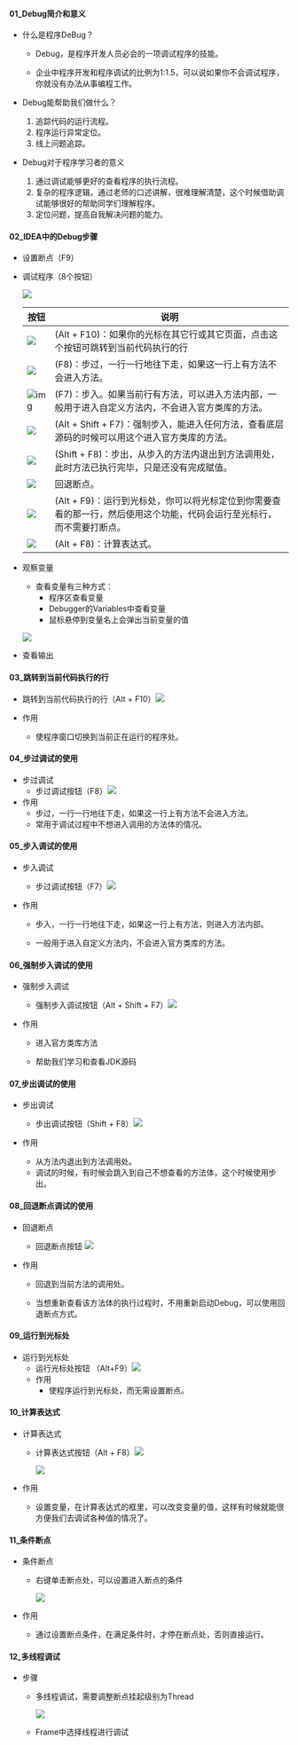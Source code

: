 #### 01_Debug简介和意义

+ 什么是程序DeBug？
  + Debug，是程序开发人员必会的一项调试程序的技能。

  + 企业中程序开发和程序调试的比例为1:1.5，可以说如果你不会调试程序，你就没有办法从事编程工作。

    

+ Debug能帮助我们做什么？
  1. 追踪代码的运行流程。
  2. 程序运行异常定位。
  3. 线上问题追踪。

  

+ Debug对于程序学习者的意义

  1. 通过调试能够更好的查看程序的执行流程。
  2. 复杂的程序逻辑，通过老师的口述讲解，很难理解清楚，这个时候借助调试能够很好的帮助同学们理解程序。
  3. 定位问题，提高自我解决问题的能力。

  


#### 02_IDEA中的Debug步骤

+ 设置断点（F9）

+ 调试程序（8个按钮）

  ![](https://gitee.com/codeluojay/TyproaImage/raw/master/images/2019-09-28_162216.jpg)

  | 按钮                                                         | 说明                                                         |
  | ------------------------------------------------------------ | ------------------------------------------------------------ |
  | ![](https://gitee.com/codeluojay/TyproaImage/raw/master/images/2019-09-28_163744.jpg) | (Alt + F10)：如果你的光标在其它行或其它页面，点击这个按钮可跳转到当前代码执行的行 |
  | ![](https://gitee.com/codeluojay/TyproaImage/raw/master/images/2019-09-28_164022.jpg) | (F8)：步过，一行一行地往下走，如果这一行上有方法不会进入方法。 |
  | ![img](https://gitee.com/codeluojay/TyproaImage/raw/master/images/2019-09-28_162345.jpg) | (F7)：步入。如果当前行有方法，可以进入方法内部，一般用于进入自定义方法内，不会进入官方类库的方法。 |
  | ![](https://gitee.com/codeluojay/TyproaImage/raw/master/images/2019-09-28_164200.jpg) | (Alt + Shift + F7)：强制步入，能进入任何方法，查看底层源码的时候可以用这个进入官方类库的方法。 |
  | ![](https://gitee.com/codeluojay/TyproaImage/raw/master/images/2019-09-28_164215.jpg) | (Shift + F8)：步出，从步入的方法内退出到方法调用处，此时方法已执行完毕，只是还没有完成赋值。 |
  | ![](https://gitee.com/codeluojay/TyproaImage/raw/master/images/2019-09-28_164428.jpg) | 回退断点。                                                   |
  | ![](https://gitee.com/codeluojay/TyproaImage/raw/master/images/2019-09-28_164418.jpg) | (Alt + F9)：运行到光标处，你可以将光标定位到你需要查看的那一行，然后使用这个功能，代码会运行至光标行，而不需要打断点。 |
  | ![](https://gitee.com/codeluojay/TyproaImage/raw/master/images/2019-09-28_164437.jpg) | (Alt + F8)：计算表达式。                                     |

+ 观察变量

  + 查看变量有三种方式：
    + 程序区查看变量
    + Debugger的Variables中查看变量
    + 鼠标悬停到变量名上会弹出当前变量的值

  ![](https://gitee.com/codeluojay/TyproaImage/raw/master/images/2019-09-28_165050.jpg)

+ 查看输出

  

#### 03_跳转到当前代码执行的行

- 跳转到当前代码执行的行（Alt + F10）![](https://gitee.com/codeluojay/TyproaImage/raw/master/images/2019-09-28_163744.jpg)

- 作用

  - 使程序窗口切换到当前正在运行的程序处。

    

#### 04_步过调试的使用

+ 步过调试
  + 步过调试按钮（F8）![](https://gitee.com/codeluojay/TyproaImage/raw/master/images/2019-09-28_164022.jpg)
+ 作用
  + 步过，一行一行地往下走，如果这一行上有方法不会进入方法。
  + 常用于调试过程中不想进入调用的方法体的情况。



#### 05_步入调试的使用

+ 步入调试

  + 步过调试按钮（F7）![](https://gitee.com/codeluojay/TyproaImage/raw/master/images/2019-09-28_162345.jpg)

+ 作用

  + 步入，一行一行地往下走，如果这一行上有方法，则进入方法内部。

  + 一般用于进入自定义方法内，不会进入官方类库的方法。

    

#### 06_强制步入调试的使用

- 强制步入调试

  - 强制步入调试按钮（Alt + Shift + F7）![](https://gitee.com/codeluojay/TyproaImage/raw/master/images/2019-09-28_164200.jpg)

- 作用

  - 进入官方类库方法

  - 帮助我们学习和查看JDK源码

    

#### 07_步出调试的使用

- 步出调试
  - 步出调试按钮（Shift + F8）![](https://gitee.com/codeluojay/TyproaImage/raw/master/images/2019-09-28_164215.jpg)

- 作用
  - 从方法内退出到方法调用处。
  - 调试的时候，有时候会跳入到自己不想查看的方法体，这个时候使用步出。



#### 08_回退断点调试的使用

- 回退断点

  - 回退断点按钮 ![](https://gitee.com/codeluojay/TyproaImage/raw/master/images/2019-09-28_164428.jpg)

- 作用

  - 回退到当前方法的调用处。

  - 当想重新查看该方法体的执行过程时，不用重新启动Debug，可以使用回退断点方式。

    

#### 09_运行到光标处

- 运行到光标处
  - 运行光标处按钮 （Alt+F9）![](https://gitee.com/codeluojay/TyproaImage/raw/master/images/2019-09-28_164418.jpg)
  - 作用
    - 使程序运行到光标处，而无需设置断点。



#### 10_计算表达式

- 计算表达式

  - 计算表达式按钮（Alt + F8）![](https://gitee.com/codeluojay/TyproaImage/raw/master/images/2019-09-28_164437.jpg)

    ![](https://gitee.com/codeluojay/TyproaImage/raw/master/images/2019-10-03_182159.jpg)

- 作用

  - 设置变量，在计算表达式的框里，可以改变变量的值，这样有时候就能很方便我们去调试各种值的情况了。 

    

#### 11_条件断点

- 条件断点

  - 右键单击断点处，可以设置进入断点的条件

    ![](https://gitee.com/codeluojay/TyproaImage/raw/master/images/2019-10-03_182101.jpg)

- 作用

  - 通过设置断点条件，在满足条件时，才停在断点处，否则直接运行。

    

#### 12_多线程调试

+ 步骤
  + 多线程调试，需要调整断点挂起级别为Thread

    ![](https://gitee.com/codeluojay/TyproaImage/raw/master/images/2019-10-05_164127.jpg)

  + Frame中选择线程进行调试